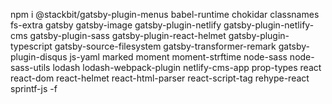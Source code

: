 npm i @stackbit/gatsby-plugin-menus babel-runtime chokidar classnames fs-extra gatsby  gatsby-image gatsby-plugin-netlify gatsby-plugin-netlify-cms gatsby-plugin-sass gatsby-plugin-react-helmet gatsby-plugin-typescript gatsby-source-filesystem gatsby-transformer-remark gatsby-plugin-disqus js-yaml marked moment moment-strftime node-sass node-sass-utils lodash  lodash-webpack-plugin netlify-cms-app  prop-types react react-dom react-helmet react-html-parser react-script-tag rehype-react sprintf-js -f
